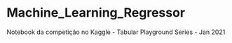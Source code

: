 # Machine_Learning_Regressor
Notebook da competição no Kaggle - Tabular Playground Series - Jan 2021
